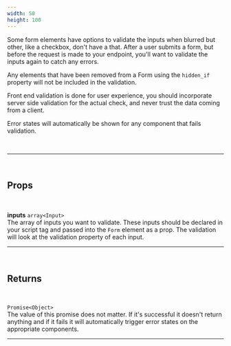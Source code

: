 ```yaml
---
width: 50
height: 100
---
```


Some form elements have options to validate the inputs when blurred but other, like a checkbox, don't have a that. After a user submits a form, but before the request is made to your endpoint, you'll want to validate the inputs again to catch any errors.

Any elements that have been removed from a Form using the `hidden_if` property will not be included in the validation.

Front end validation is done for user experience, you should incorporate server side validation for the actual check, and never trust the data coming from a client.

Error states will automatically be shown for any component that fails validation.

<br>

---

<br>

## Props

<br>

**inputs** `array<Input>`<br>
The array of inputs you want to validate. These inputs should be declared in your script tag and passed into the `Form` element as a prop. The validation will look at the validation property of each input.

---

<br>

## Returns

<br>

`Promise<Object>`<br>
The value of this promise does not matter. If it's successful it doesn't return anything and if it fails it will automatically trigger error states on the appropriate components.

---
